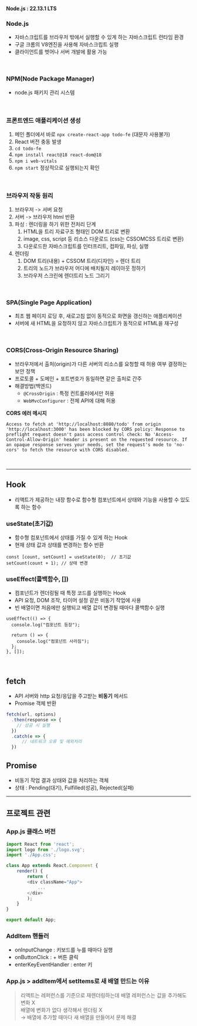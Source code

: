 **Node.js : 22.13.1 LTS**

### Node.js
- 자바스크립트를 브라우저 밖에서 실행할 수 있게 하는 자바스크립트 런타임 환경
- 구글 크롬의 V8엔진을 사용해 자바스크립트 실행
- 클라이언트를 벗어나 서버 개발에 활용 가능
<br>

### NPM(Node Package Manager)
- node.js 패키지 관리 시스템
<br>

### 프론트엔드 애플리케이션 생성
1. 메인 폴더에서 바로 `npx create-react-app todo-fe` (대문자 사용불가)
2. React 버전 충동 발생
3. `cd todo-fe`
4. `npm install react@18 react-dom@18`
5. `npm i web-vitals`
6. `npm start` 정상적으로 실행되는지 확인
<br>

### 브라우저 작동 원리
1. 브라우저 -> 서버 요청
2. 서버 -> 브라우저 html 반환
3. 파싱 : 렌더링을 하기 위한 전처리 단계
   1. HTML을 트리 자료구조 형태인 DOM 트리로 변환
   2. image, css, script 등 리소스 다운로드 (css는 CSSOMCSS 트리로 변환)
   3. 다운로드한 자바스크립트를 인터프리트, 컴파일, 파싱, 실행
4. 렌더링
   1. DOM 트리(내용) + CSSOM 트리(디자인) = 렌더 트리
   2. 트리의 노드가 브라우저 어디에 배치될지 레이아웃 정하기
   3. 브라우저 스크린에 렌더트리 노드 그리기
<br>

### SPA(Single Page Application)
- 최초 웹 페이지 로딩 후, 새로고침 없이 동적으로 화면을 갱신하는 애플리케이션
- 서버에 새 HTML을 요청하지 않고 자바스크립트가 동적으로 HTML을 재구성
<br>

### CORS(Cross-Origin Resource Sharing)
- 브라우저에서 출처(origin)가 다른 서버의 리소스를 요청할 때 허용 여부 결정하는 보안 정책
- 프로토콜 + 도메인 + 포트번호가 동일하면 같은 출처로 간주
- 해결방법(백엔드)
  - `@CrossOrigin` : 특정 컨트롤러에서만 허용
  - `WebMvcConfigurer` : 전체 API에 대해 허용

**CORS 에러 메시지**
```
Access to fetch at 'http://localhost:8080/todo' from origin 'http://localhost:3000' has been blocked by CORS policy: Response to preflight request doesn't pass access control check: No 'Access-Control-Allow-Origin' header is present on the requested resource. If an opaque response serves your needs, set the request's mode to 'no-cors' to fetch the resource with CORS disabled.
```
<br>

- - - - -

## Hook
- 리액트가 제공하는 내장 함수로 함수형 컴포넌트에서 상태와 기능을 사용할 수 있도록 하는 함수

### useState(초기값)
- 함수형 컴포넌트에서 상태를 가질 수 있게 하는 Hook
- 현재 상태 값과 상태를 변경하는 함수 반환
```react
const [count, setCount] = useState(0);  // 초기값
setCount(count + 1); // 상태 변경
```

### useEffect(콜백함수, [])
- 컴포넌트가 렌더링될 때 특정 코드를 실행하는 Hook
- API 요청, DOM 조작, 타이머 설정 같은 비동기 작업에 사용
- 빈 배열이면 처음에만 실행되고 배열 값이 변경될 때마다 콜백함수 실행 
```react
useEffect(() => {
  console.log("컴포넌트 등장"); 

  return () => {
    console.log("컴포넌트 사라짐"); 
  };
}, []);
```
<br>

## fetch
- API 서버와 http 요청/응답을 주고받는 **비동기** 메서드
- Promise 객체 반환
```js
fetch(url, options)
  .then(response => {
    // 성공 시 실행
  })
  .catch(e => {
      // 네트워크 오류 및 예외처리
  })
```

## Promise
- 비동기 작업 결과 상태와 값을 처리하는 객체
- 상태 : Pending(대기), Fulfilled(성공), Rejected(실패)

- - - - -

## 프로젝트 관련
### App.js 클래스 버전
```javascript
import React from 'react';
import logo from './logo.svg';
import './App.css';

class App extends React.Component {
    render() {
        return (
        <div className="App">
            ...
        </div>
        );
    }
}

export default App;
```

### AddItem 핸들러
- onInputChange : 키보드를 누를 때마다 실행
- onButtonClick : + 버튼 클릭
- enterKeyEventHandler : enter 키

### App.js > addItem에서 setItems로 새 배열 만드는 이유
> 리액트는 레퍼런스를 기준으로 재렌더링하는데 배열 레퍼런스는 값을 추가해도 변화 X  
> 배열에 변화가 없다 생각해서 렌더링 X  
> -> 배열에 추가할 때마다 새 배열을 만들어서 문제 해결
<br>